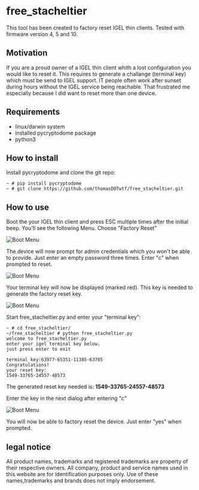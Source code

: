 # free_stacheltier
This tool has been created to factory reset IGEL thin clients.
Tested with firmware version 4, 5 and 10.

## Motivation
If you are a proud owner of a IGEL thin client whith a lost configuration you would like to reset it.
This requires to generate a challange (terminal key) which must be send to IGEL support.
IT people often work after sunset during hours without the IGEL service being reachable.
That frustrated me especially because I did want to reset more than one device. 

## Requirements
* linux/darwin system
* installed pycryptodome package
* python3

## How to install

Install pycryptodome and clone the git repo:
```
~ # pip install pycryptodome
~ # git clone https://github.com/thomasDOTwtf/free_stacheltier.git
```
## How to use

Boot the your IGEL thin client and press ESC multiple times after the initial beep.
You'll see the following Menu. 
Choose "Factory Reset"

![Boot Menu](/img/reset_1.png)

The device will now prompt for admin credentials which you won't be able to provide.
Just enter an empty password three times. 
Enter "c" when prompted to reset.

![Boot Menu](/img/reset_2.png)

Your terminal key will now be displayed (marked red).
This key is needed to generate the factory reset key.

![Boot Menu](/img/reset_3.png)

Start free_stacheltier.py and enter your "terminal key":

```
~ # cd free_stacheltier/
~/free_stacheltier # python free_stacheltier.py
welcome to free_stacheltier.py
enter your igel terminal key below.
just press enter to exit

terminal key:63977-65351-11385-63785
Congratulations!
your reset key:
1549-33765-24557-48573
```

The generated reset key needed is:
**1549-33765-24557-48573**

Enter the key in the next dialog after entering "c"
  
![Boot Menu](/img/reset_4.png)

You will now be able to factory reset the device.
Just enter "yes" when prompted.

## legal notice
All product names, trademarks and registered trademarks are property of their respective owners. All company, product and service names used in this website are for identification purposes only. Use of these names,trademarks and brands does not imply endorsement.
